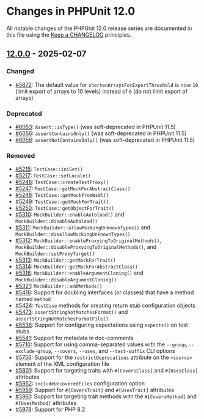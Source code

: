 # Changes in PHPUnit 12.0

All notable changes of the PHPUnit 12.0 release series are documented in this file using the [Keep a CHANGELOG](https://keepachangelog.com/) principles.

## [12.0.0] - 2025-02-07

### Changed

* [#5872](https://github.com/sebastianbergmann/phpunit/issues/5872): The default value for `shortenArraysForExportThreshold` is now `10` (limit export of arrays to 10 levels) instead of `0` (do not limit export of arrays)

### Deprecated

* [#6053](https://github.com/sebastianbergmann/phpunit/issues/6053): `Assert::isType()` (was soft-deprecated in PHPUnit 11.5)
* [#6056](https://github.com/sebastianbergmann/phpunit/issues/6056): `assertContainsOnly()` (was soft-deprecated in PHPUnit 11.5)
* [#6056](https://github.com/sebastianbergmann/phpunit/issues/6056): `assertNotContainsOnly()` (was soft-deprecated in PHPUnit 11.5)

### Removed

* [#5215](https://github.com/sebastianbergmann/phpunit/issues/5215): `TestCase::iniSet()`
* [#5217](https://github.com/sebastianbergmann/phpunit/issues/5217): `TestCase::setLocale()`
* [#5246](https://github.com/sebastianbergmann/phpunit/issues/5246): `TestCase::createTestProxy()`
* [#5247](https://github.com/sebastianbergmann/phpunit/issues/5247): `TestCase::getMockForAbstractClass()`
* [#5248](https://github.com/sebastianbergmann/phpunit/issues/5248): `TestCase::getMockFromWsdl()`
* [#5249](https://github.com/sebastianbergmann/phpunit/issues/5249): `TestCase::getMockForTrait()`
* [#5250](https://github.com/sebastianbergmann/phpunit/issues/5250): `TestCase::getObjectForTrait()`
* [#5310](https://github.com/sebastianbergmann/phpunit/issues/5310): `MockBuilder::enableAutoload()` and `MockBuilder::disableAutoload()`
* [#5311](https://github.com/sebastianbergmann/phpunit/issues/5311): `MockBuilder::allowMockingUnknownTypes()` and `MockBuilder::disallowMockingUnknownTypes()`
* [#5312](https://github.com/sebastianbergmann/phpunit/issues/5312): `MockBuilder::enableProxyingToOriginalMethods()`, `MockBuilder::disableProxyingToOriginalMethods()`, and `MockBuilder::setProxyTarget()`
* [#5313](https://github.com/sebastianbergmann/phpunit/issues/5313): `MockBuilder::getMockForTrait()`
* [#5314](https://github.com/sebastianbergmann/phpunit/issues/5314): `MockBuilder::getMockForAbstractClass()`
* [#5316](https://github.com/sebastianbergmann/phpunit/issues/5316): `MockBuilder::enableArgumentCloning()` and `MockBuilder::disableArgumentCloning()`
* [#5321](https://github.com/sebastianbergmann/phpunit/issues/5321): `MockBuilder::addMethods()`
* [#5416](https://github.com/sebastianbergmann/phpunit/issues/5416): Support for doubling interfaces (or classes) that have a method named `method`
* [#5424](https://github.com/sebastianbergmann/phpunit/issues/5424): `TestCase` methods for creating return stub configuration objects
* [#5473](https://github.com/sebastianbergmann/phpunit/issues/5473): `assertStringNotMatchesFormat()` and `assertStringNotMatchesFormatFile()`
* [#5536](https://github.com/sebastianbergmann/phpunit/issues/5536): Support for configuring expectations using `expects()` on test stubs
* [#5541](https://github.com/sebastianbergmann/phpunit/issues/5541): Support for metadata in doc-comments
* [#5710](https://github.com/sebastianbergmann/phpunit/issues/5710): Support for using comma-separated values with the `--group`, `--exclude-group`, `--covers`, `--uses`, and `--test-suffix` CLI options
* [#5756](https://github.com/sebastianbergmann/phpunit/issues/5756): Support for the `restrictDeprecations` attribute on the `<source>` element of the XML configuration file
* [#5801](https://github.com/sebastianbergmann/phpunit/issues/5801): Support for targeting traits with `#[CoversClass]` and `#[UsesClass]` attributes
* [#5952](https://github.com/sebastianbergmann/phpunit/issues/5952): `includeUncoveredFiles` configuration option
* [#5959](https://github.com/sebastianbergmann/phpunit/issues/5959): Support for `#[CoversTrait]` and `#[UsesTrait]` attributes
* [#5961](https://github.com/sebastianbergmann/phpunit/issues/5961): Support for targeting trait methods with the `#[CoversMethod]` and `#[UsesMethod]` attributes
* [#5978](https://github.com/sebastianbergmann/phpunit/issues/5978): Support for PHP 8.2

[12.0.0]: https://github.com/sebastianbergmann/phpunit/compare/11.5...main

